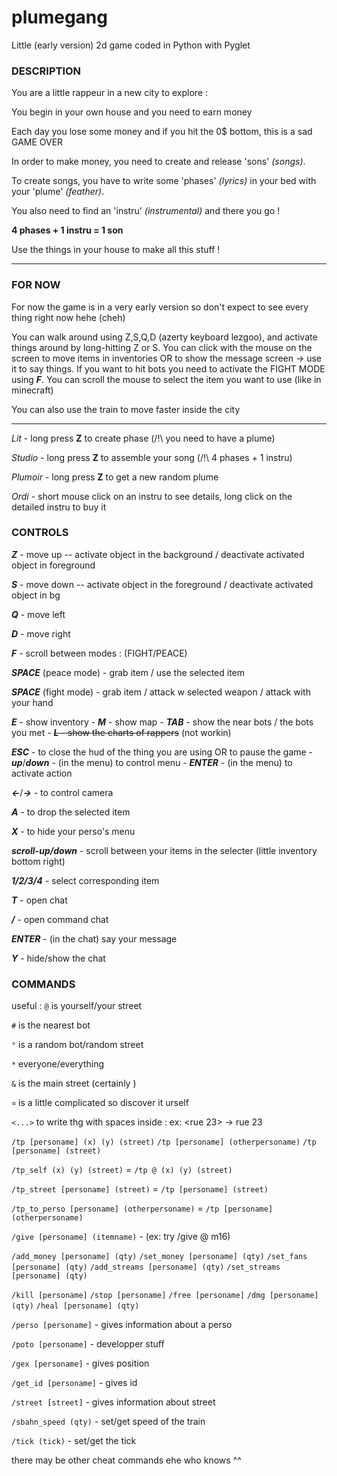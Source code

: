 # plumegang
Little (early version) 2d game coded in Python with Pyglet


### **DESCRIPTION**
You are a little rappeur in a new city to explore :

You begin in your own house and you need to earn money


Each day you lose some money and if you hit the 0$ bottom, this is a sad GAME OVER


In order to make money, you need to create and release 'sons' *(songs)*.

To create songs, you have to write some 'phases' *(lyrics)* in your bed with your 'plume' *(feather)*.

You also need to find an 'instru' *(instrumental)* and there you go !

**4 phases + 1 instru = 1 son**

Use the things in your house to make all this stuff !


***

### **FOR NOW**

For now the game is in a very early version so don't expect to see every thing right now hehe (cheh)

You can walk around using Z,S,Q,D (azerty keyboard lezgoo), and activate things around by long-hitting Z or S.
You can click with the mouse on the screen to move items in inventories OR to show the message screen -> use it to say things.
If you want to hit bots you need to activate the FIGHT MODE using ***F***.
You can scroll the mouse to select the item you want to use (like in minecraft)

You can also use the train to move faster inside the city

---


*Lit* - long press **Z** to create phase (/!\\ you need to have a plume)

*Studio* - long press **Z** to assemble your song (/!\\ 4 phases + 1 instru)

*Plumoir* - long press **Z** to get a new random plume

*Ordi* - short mouse click on an instru to see details, long click on the detailed instru to buy it




### **CONTROLS**

***Z*** - move up -- activate object in the background / deactivate activated object in foreground

***S*** - move down -- activate object in the foreground / deactivate activated object in bg

***Q*** - move left

***D*** - move right

***F*** - scroll between modes : (FIGHT/PEACE)

***SPACE*** (peace mode) - grab item / use the selected item

***SPACE*** (fight mode) - grab item / attack w selected weapon / attack with your hand

***E*** - show inventory -
***M*** - show map -
***TAB*** - show the near bots / the bots you met -
~~***L*** - show the charts of rappers~~ (not workin)

***ESC***  - to close the hud of the thing you are using OR to pause the game -
***up***/***down*** - (in the menu) to control menu -
***ENTER***  - (in the menu) to activate action

***<-***/***->*** - to control camera

***A*** - to drop the selected item

***X*** - to hide your perso's menu

***scroll-up/down*** - scroll between your items in the selecter (little inventory bottom right)

***1/2/3/4*** - select corresponding item

***T*** - open chat

***/*** - open command chat

***ENTER*** - (in the chat) say your message

***Y*** - hide/show the chat

### **COMMANDS**

useful :
`@` is yourself/your street

`#` is the nearest bot

`°` is a random bot/random street

`*` everyone/everything

`&` is the main street (certainly <kamour str.>)

`¤` is a little complicated so discover it urself

`<...>` to write thg with spaces inside : ex: <rue 23> -> rue 23

`/tp [personame] (x) (y) (street)`
`/tp [personame] (otherpersoname)`
`/tp [personame] (street)`

`/tp_self (x) (y) (street)` = `/tp @ (x) (y) (street)`

`/tp_street [personame] (street)` = `/tp [personame] (street)`

`/tp_to_perso [personame] (otherpersoname)` = `/tp [personame] (otherpersoname)`

`/give [personame] (itemname)` - (ex: try /give @ m16)

`/add_money [personame] (qty)`
`/set_money [personame] (qty)`
`/set_fans [personame] (qty)`
`/add_streams [personame] (qty)`
`/set_streams [personame] (qty)`

`/kill [personame]`
`/stop [personame]`
`/free [personame]`
`/dmg [personame] (qty)`
`/heal [personame] (qty)`

`/perso [personame]` - gives information about a perso

`/poto [personame]` - developper stuff

`/gex [personame]` - gives position

`/get_id [personame]` - gives id

`/street [street]` - gives information about street

`/sbahn_speed (qty)` - set/get speed of the train

`/tick (tick)` - set/get the tick

there may be other cheat commands ehe who knows ^^
